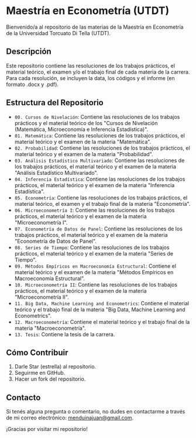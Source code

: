# Maestría en Econometría (UTDT)

Bienvenido/a al repositorio de las materias de la Maestría en Econometría de la Universidad Torcuato Di Tella (UTDT).

## Descripción

Este repositorio contiene las resoluciones de los trabajos prácticos, el material teórico, el examen y/o el trabajo final de cada materia de la carrera. Para cada resolución, se incluyen la data, los códigos y el informe (en formato .docx y .pdf).

## Estructura del Repositorio

- `00. Cursos de Nivelación`: Contiene las resoluciones de los trabajos prácticos y el material teórico de los "Cursos de Nivelación (Matemática, Microeconomía e Inferencia Estadística)".
- `01. Matemática`: Contiene las resoluciones de los trabajos prácticos, el material teórico y el examen de la materia "Matemática".
- `02. Probabilidad`: Contiene las resoluciones de los trabajos prácticos, el material teórico y el examen de la materia "Probabilidad".
- `03. Análisis Estadístico Multivariado`: Contiene las resoluciones de los trabajos prácticos, el material teórico y el examen de la materia "Análisis Estadístico Multivariado".
- `04. Inferencia Estadística`: Contiene las resoluciones de los trabajos prácticos, el material teórico y el examen de la materia "Inferencia Estadística".
- `05. Econometría`: Contiene las resoluciones de los trabajos prácticos, el material teórico, el examen y el trabajo final de la materia "Econometría".
- `06. Microeconometría I`: Contiene las resoluciones de los trabajos prácticos, el material teórico y el examen de la materia "Microeconometría I".
- `07. Econometría de Datos de Panel`: Contiene las resoluciones de los trabajos prácticos, el material teórico y el examen de la materia "Econometría de Datos de Panel".
- `08. Series de Tiempo`: Contiene las resoluciones de los trabajos prácticos, el material teórico y el examen de la materia "Series de Tiempo".
- `09. Métodos Empíricos en Macroeconomía Estructural`: Contiene el material teórico y el examen de la materia "Métodos Empíricos en Macroeconomía Estructural".
- `10. Microeconometría II`: Contiene las resoluciones de los trabajos prácticos, el material teórico y el examen de la materia "Microeconometría II".
- `11. Big Data, Machine Learning and Econometrics`: Contiene el material teórico y el trabajo final de la materia "Big Data, Machine Learning and Econometrics".
- `12. Macroeconometría`: Contiene el material teórico y el trabajo final de la materia "Macroeconometría".
- `13. Tesis`: Contiene la tesis de la carrera.

## Cómo Contribuir

1. Darle Star (estrella) al repositorio.
2. Seguirme en GitHub.
3. Hacer un fork del repositorio.

## Contacto

Si tenés alguna pregunta o comentario, no dudes en contactarme a través de mi correo electrónico: menduinajuan@gmail.com.

¡Gracias por visitar mi repositorio!
